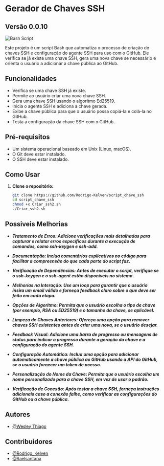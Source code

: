 # Gerador de Chaves SSH

## Versão 0.0.10
![Bash Script](https://img.shields.io/badge/bash_script-%23121011.svg?style=for-the-badge&logo=gnu-bash&logoColor=white) 


Este projeto é um script Bash que automatiza o processo de criação de chaves SSH e configuração do agente SSH para uso com o GitHub. Ele verifica se já existe uma chave SSH, gera uma nova chave se necessário e orienta o usuário a adicionar a chave pública ao GitHub.

## Funcionalidades

- Verifica se uma chave SSH já existe.
- Permite ao usuário criar uma nova chave SSH.
- Gera uma chave SSH usando o algoritmo Ed25519.
- Inicia o agente SSH e adiciona a chave gerada.
- Exibe a chave pública para que o usuário possa copiá-la e colá-la no GitHub.
- Testa a configuração da chave SSH com o GitHub.

## Pré-requisitos

- Um sistema operacional baseado em Unix (Linux, macOS).
- O Git deve estar instalado.
- O SSH deve estar instalado.

## Como Usar

1. **Clone o repositório:**
   ```bash
   git clone https://github.com/Rodrigo-Kelven/script_chave_ssh
   cd script_chave_ssh
   chmod +x Criar_ssh2.sh
   ./Criar_ssh2.sh


## Possiveis Melhorias

- ***Tratamento de Erros: Adicione verificações mais detalhadas para capturar e relatar erros específicos durante a execução de comandos, como ssh-keygen e ssh-add.***

- ***Documentação: Inclua comentários explicativos no código para facilitar a compreensão do que cada parte do script faz.***

- ***Verificação de Dependências: Antes de executar o script, verifique se o ssh-keygen e o ssh-agent estão disponíveis no sistema.***

- ***Melhorias na Interação: Use um loop para garantir que o usuário insira um email válido e forneça feedback claro sobre o que deve ser feito em cada etapa.***

- ***Opções de Algoritmo: Permita que o usuário escolha o tipo de chave (por exemplo, RSA ou ED25519) e o tamanho da chave, se aplicável.***

- ***Limpeza de Chaves Anteriores: Ofereça uma opção para remover chaves SSH existentes antes de criar uma nova, se o usuário desejar.***

- ***Feedback Visual: Adicione uma barra de progresso ou mensagens de status para indicar o progresso durante a geração da chave e a configuração do agente SSH.***

- ***Configuração Automática: Inclua uma opção para adicionar automaticamente a chave pública ao GitHub usando a API do GitHub, se o usuário fornecer um token de acesso.***

- ***Personalização do Nome da Chave: Permita que o usuário escolha um nome personalizado para a chave SSH, em vez de usar o padrão.***

- ***Verificação de Conexão: Após testar a chave SSH, forneça instruções adicionais caso a conexão falhe, como verificar as configurações do GitHub ou a chave pública.***



## Autores
- [@Wesley Thiago](https://github.com/Wesley0071)

## Contribuidores
- [@Rodrigo_Kelven](https://github.com/Rodrigo-Kelven)
- [@Raelsantana](https://github.com/Raelsantana)
